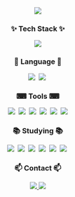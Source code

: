 <!--타이틀 부분-->
<!-- <div align="center"> -->
<!--     <img src="./asset/Banner.png"> -->
<!-- </div> -->

<!-- 깃허브 스탯 부분 -->
<!--
<div align="center">
   <img src="https://github-readme-stats.vercel.app/api?username=HangeulMansae&show_icons=true&theme=radical"/>

![Top Langs](https://github-readme-stats.vercel.app/api/top-langs/?username=HangeulMansae&layout=compact)
</div>
-->

<!-- 백준 티어 부분 -->
<div align="center">
    <a href="https://solved.ac/profile/111sym" target="_blank">
        <img src="http://mazassumnida.wtf/api/v2/generate_badge?boj=111sym"/>
    </a>
</div>

<h3 align="center">✨ Tech Stack ✨</h3>
<div align="center">
<img src="https://img.shields.io/badge/Android-3DDC84?style=for-the-badge&logo=android&logoColor=white"/>
<!-- <img src="https://img.shields.io/badge/Flutter-02569B?style=for-the-badge&logo=flutter&logoColor=white"/> -->
<!-- <img src="https://img.shields.io/badge/Vue.js-4FC08D?style=for-the-badge&logo=Vue.js&logoColor=white"/> -->
</div>
<!--내용 부분-->
<h3 align="center">📖 Language 📖</h3>
<div align="center">
<img src="https://img.shields.io/badge/C++-1c2834.svg?style=for-the-badge&logo=C++&logoColor=2bb6f5"/>&nbsp
  <img src="https://img.shields.io/badge/kotlin-20232a.svg?style=for-the-badge&logo=kotlin&logoColor=8c46fa" />&nbsp
<!--   <img src="https://img.shields.io/badge/dart-1c2834.svg?style=for-the-badge&logo=dart&logoColor=2bb6f5" />&nbsp -->
</div>
<h3 align="center">⌨ Tools ⌨</h3>
<div align="center">
    <img src="https://img.shields.io/badge/git-F05033.svg?style=for-the-badge&logo=git&logoColor=white" />&nbsp
    <img src="https://img.shields.io/badge/github-181717.svg?style=for-the-badge&logo=github&logoColor=white" />&nbsp
    <img src="https://img.shields.io/badge/Notion-F3F3F3.svg?style=for-the-badge&logo=notion&logoColor=black" />&nbsp
    <img src="https://img.shields.io/badge/Visual Studio Code-007ACC?style=for-the-badge&logo=Visual-Studio-Code&logoColor=white"/>&nbsp
    <img src="https://img.shields.io/badge/Android Studio-3DDC84?style=for-the-badge&logo=Android-Studio&logoColor=white"/>&nbsp
    <img src="https://img.shields.io/badge/Postman-FF6C37?style=for-the-badge&logo=Postman&logoColor=white"/>
</div>

<h3 align="center">📚 Studying 📚</h3>
<div align="center">
<img src="https://img.shields.io/badge/javascript-F7DF1E.svg?style=for-the-badge&logo=javascript&logoColor=20232a" />&nbsp
  <img src="https://img.shields.io/badge/typescript-007ACC.svg?style=for-the-badge&logo=typescript&logoColor=white" />&nbsp
<img src="https://img.shields.io/badge/react-20232a.svg?style=for-the-badge&logo=react&logoColor=61DAFB" />&nbsp
  <img src="https://img.shields.io/badge/Redux-3578E5?style=for-the-badge&logo=redux&logoColor=white" />&nbsp
  <img src="https://img.shields.io/badge/pwnable-ff4d85?style=for-the-badge&logo=pwnable&logoColor=white" />&nbsp
  <img src="https://img.shields.io/badge/Vue.js-4FC08D?style=for-the-badge&logo=Vue.js&logoColor=white"/>&nbsp
</div>

<h3 align="center">📫 Contact 📫</h3>
<div align="center">
  <a href="https://na2te.github.io/">
    <img src="https://img.shields.io/badge/gitblog-181717?style=for-the-badge&logo=github&&logoColor=white" />
  </a>
    
  <a href="mailto:2525sym@gmail.com">
    <img
      src="https://img.shields.io/badge/2525sym@gmail.com-D14836?style=for-the-badge&logo=gmail&logoColor=white"/>
  </a>
</div>

<!--
**HangeulMansae/HangeulMansae** is a ✨ _special_ ✨ repository because its `README.md` (this file) appears on your GitHub profile.

Here are some ideas to get you started:

- 🔭 I’m currently working on ...
- 🌱 I’m currently learning ...
- 👯 I’m looking to collaborate on ...
- 🤔 I’m looking for help with ...
- 💬 Ask me about ...
- 📫 How to reach me: ...
- 😄 Pronouns: ...
- ⚡ Fun fact: ...
-->
